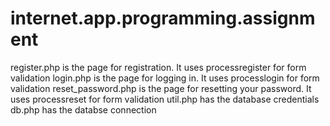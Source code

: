 # internet.app.programming.assignment
register.php is the page for registration. It uses processregister for form validation
login.php is the page for logging in. It uses processlogin for form validation
reset_password.php is the page for resetting your password. It uses processreset for form validation
util.php has the database credentials
db.php has the databse connection
